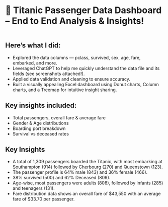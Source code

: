 # 🚢 Titanic Passenger Data Dashboard – End to End Analysis & Insights!
![]()

## Here’s what I did:
- Explored the data columns — pclass, survived, sex, age, fare, embarked, and more.
- Leveraged ChatGPT to help me quickly understand the data file and its fields (see screenshots attached!).
- Applied data validation and cleaning to ensure accuracy.
- Built a visually appealing Excel dashboard using Donut charts, Column charts, and a Treemap for intuitive insight sharing.

## Key insights included:
 - Total passengers, overall fare & average fare
 - Gender & Age distributions
 - Boarding port breakdown
 - Survival vs deceased rates

## Key Insights
 - A total of 1,309 passengers boarded the Titanic, with most embarking at Southampton (914) followed by Cherbourg (270) and Queenstown (123).
 - The passenger profile is 64% male (843) and 36% female (466).
 - 38% survived (500) and 62% Deceased (809).
 - Age-wise, most passengers were adults (808), followed by infants (285) and teenagers (131).
 - Fare distribution data shows an overall fare of $43,550 with an average fare of $33.70 per passenger.
